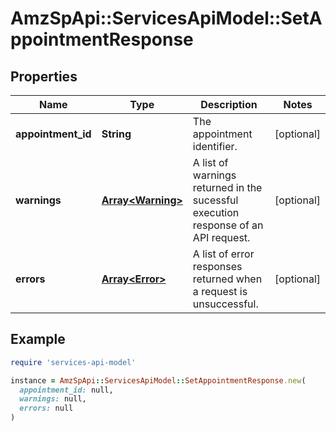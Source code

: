 # AmzSpApi::ServicesApiModel::SetAppointmentResponse

## Properties

| Name | Type | Description | Notes |
| ---- | ---- | ----------- | ----- |
| **appointment_id** | **String** | The appointment identifier. | [optional] |
| **warnings** | [**Array&lt;Warning&gt;**](Warning.md) | A list of warnings returned in the sucessful execution response of an API request. | [optional] |
| **errors** | [**Array&lt;Error&gt;**](Error.md) | A list of error responses returned when a request is unsuccessful. | [optional] |

## Example

```ruby
require 'services-api-model'

instance = AmzSpApi::ServicesApiModel::SetAppointmentResponse.new(
  appointment_id: null,
  warnings: null,
  errors: null
)
```

